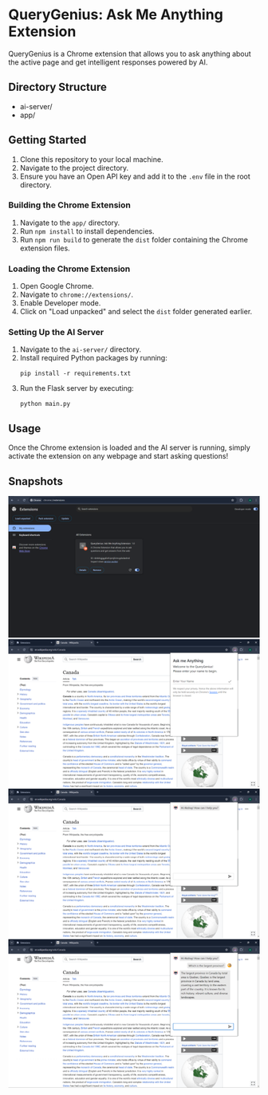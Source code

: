 # QueryGenius: Ask Me Anything Extension

QueryGenius is a Chrome extension that allows you to ask anything about the active page and get intelligent responses powered by AI.

## Directory Structure

- ai-server/
- app/


## Getting Started

1. Clone this repository to your local machine.
2. Navigate to the project directory.
3. Ensure you have an Open API key and add it to the `.env` file in the root directory.

### Building the Chrome Extension

1. Navigate to the `app/` directory.
2. Run `npm install` to install dependencies.
3. Run `npm run build` to generate the `dist` folder containing the Chrome extension files.

### Loading the Chrome Extension

1. Open Google Chrome.
2. Navigate to `chrome://extensions/`.
3. Enable Developer mode.
4. Click on "Load unpacked" and select the `dist` folder generated earlier.

### Setting Up the AI Server

1. Navigate to the `ai-server/` directory.
2. Install required Python packages by running:
    ```
    pip install -r requirements.txt
    ```
3. Run the Flask server by executing:
    ```
    python main.py
    ```

## Usage

Once the Chrome extension is loaded and the AI server is running, simply activate the extension on any webpage and start asking questions!

## Snapshots

![loading chrome extension](media/image.png)
![initial screen of extension](media/image-1.png)
![initial screen of chatbot](media/image-2.png)
![question answer with chatbot](media/image-3.png)
